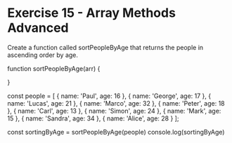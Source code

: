 # Exercise 15 - Array Methods Advanced
Create a function called sortPeopleByAge that returns the people in ascending order by age.

function sortPeopleByAge(arr) {
  
}

const people = [
  { name: 'Paul', age: 16 },
  { name: 'George', age: 17 },
  { name: 'Lucas', age: 21 },
  { name: 'Marco', age: 32 },
  { name: 'Peter', age: 18 },
  { name: 'Carl', age: 13 },
  { name: 'Simon', age: 24 },
  { name: 'Mark', age: 15 },
  { name: 'Sandra', age: 34 },
  { name: 'Alice', age: 28 }
];

const sortingByAge = sortPeopleByAge(people)
console.log(sortingByAge)